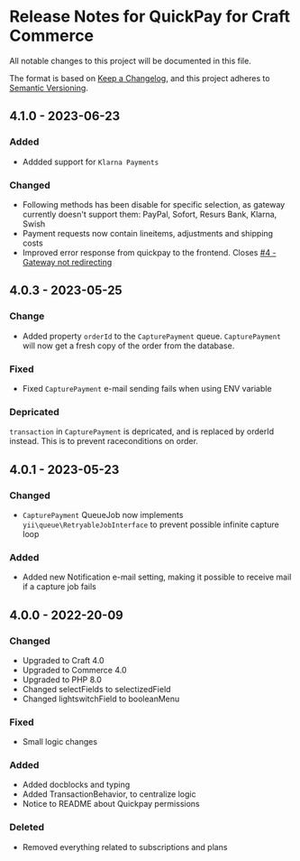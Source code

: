 # Release Notes for QuickPay for Craft Commerce

All notable changes to this project will be documented in this file.

The format is based on [Keep a Changelog](https://keepachangelog.com/en/1.0.0/), and this project adheres to [Semantic Versioning](https://semver.org/spec/v2.0.0.html).

## 4.1.0 - 2023-06-23

### Added

- Addded support for `Klarna Payments`

### Changed

- Following methods has been disable for specific selection, as gateway currently doesn't support them: PayPal, Sofort, Resurs Bank, Klarna, Swish
- Payment requests now contain lineitems, adjustments and shipping costs
- Improved error response from quickpay to the frontend. Closes [#4 - Gateway not redirecting](https://github.com/quantity-digital/commerce-quickpay/issues/4)

## 4.0.3 - 2023-05-25

### Change

- Added property `orderId` to the `CapturePayment` queue. `CapturePayment` will now get a fresh copy of the order from the database.

### Fixed

- Fixed `CapturePayment` e-mail sending fails when using ENV variable

### Depricated

`transaction` in `CapturePayment` is depricated, and is replaced by orderId instead. This is to prevent raceconditions on order.

## 4.0.1 - 2023-05-23

### Changed

- `CapturePayment` QueueJob now implements `yii\queue\RetryableJobInterface` to prevent possible infinite capture loop

### Added

- Added new Notification e-mail setting, making it possible to receive mail if a capture job fails

## 4.0.0 - 2022-20-09

### Changed

- Upgraded to Craft 4.0
- Upgraded to Commerce 4.0
- Upgraded to PHP 8.0
- Changed selectFields to selectizedField
- Changed lightswitchField to booleanMenu

### Fixed

- Small logic changes

### Added

- Added docblocks and typing
- Added TransactionBehavior, to centralize logic
- Notice to README about Quickpay permissions

### Deleted

- Removed everything related to subscriptions and plans
